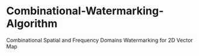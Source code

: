 # Combinational-Watermarking-Algorithm
Combinational Spatial and Frequency Domains Watermarking for 2D Vector Map
